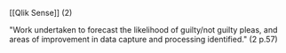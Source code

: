 [[Qlik Sense]] (2)

"Work undertaken to forecast the likelihood of guilty/not guilty pleas, and areas of improvement in data capture and processing identified." (2 p.57)